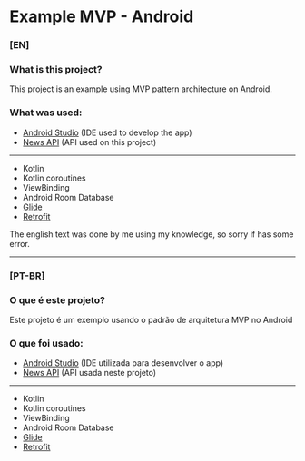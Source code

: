 # Example MVP - Android

### [EN]

### What is this project?

This project is an example using MVP pattern architecture on Android.

### What was used:

* [Android Studio](https://developer.android.com/studio) (IDE used to develop the app)
* [News API](https://newsapi.org/) (API used on this project)

<hr>

* Kotlin
* Kotlin coroutines
* ViewBinding
* Android Room Database
* [Glide](https://github.com/bumptech/glide)
* [Retrofit](https://square.github.io/retrofit/)

The english text was done by me using my knowledge, so sorry if has some error.

<hr>

### [PT-BR]

### O que é este projeto?

Este projeto é um exemplo usando o padrão de arquitetura MVP no Android

### O que foi usado:

* [Android Studio](https://developer.android.com/studio) (IDE utilizada para desenvolver o app)
* [News API](https://newsapi.org/) (API usada neste projeto)

<hr>

* Kotlin
* Kotlin coroutines
* ViewBinding
* Android Room Database
* [Glide](https://github.com/bumptech/glide)
* [Retrofit](https://square.github.io/retrofit/)
